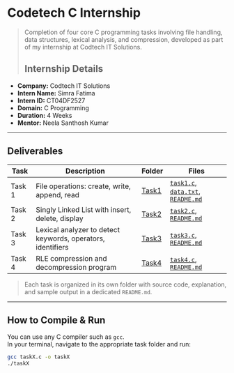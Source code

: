 # Codetech C Internship

> Completion of four core C programming tasks involving file handling, data structures, lexical analysis, and compression, developed as part of my internship at Codtech IT Solutions.
>## Internship Details

- **Company:** Codtech IT Solutions  
- **Intern Name:** Simra Fatima  
- **Intern ID:** CT04DF2527 
- **Domain:** C Programming  
- **Duration:** 4 Weeks  
- **Mentor:** Neela Santhosh Kumar
  
---

## Deliverables

| Task | Description | Folder | Files |
|------|-------------|--------|--------|
| Task 1 | File operations: create, write, append, read | [Task1](https://github.com/Simra18/Codetech-C-Internship/tree/main/Task1) | [`task1.c`](https://github.com/Simra18/Codetech-C-Internship/blob/main/Task1/task1.c), [`data.txt`](https://github.com/Simra18/Codetech-C-Internship/blob/main/Task1/data.txt), [`README.md`](https://github.com/Simra18/Codetech-C-Internship/blob/main/Task1/README.md) |
| Task 2 | Singly Linked List with insert, delete, display | [Task2](https://github.com/Simra18/Codetech-C-Internship/tree/main/Task2) | [`task2.c`](https://github.com/Simra18/Codetech-C-Internship/blob/main/Task2/task2.c), [`README.md`](https://github.com/Simra18/Codetech-C-Internship/blob/main/Task2/README.md) |
| Task 3 | Lexical analyzer to detect keywords, operators, identifiers | [Task3](https://github.com/Simra18/Codetech-C-Internship/tree/main/Task3) | [`task3.c`](https://github.com/Simra18/Codetech-C-Internship/blob/main/Task3/task3.c), [`README.md`](https://github.com/Simra18/Codetech-C-Internship/blob/main/Task3/README.md) |
| Task 4 | RLE compression and decompression program | [Task4](https://github.com/Simra18/Codetech-C-Internship/tree/main/Task4) | [`task4.c`](https://github.com/Simra18/Codetech-C-Internship/blob/main/Task4/task4.c), [`README.md`](https://github.com/Simra18/Codetech-C-Internship/blob/main/Task4/README.md) |

> Each task is organized in its own folder with source code, explanation, and sample output in a dedicated `README.md`.

---

## How to Compile & Run

You can use any C compiler such as `gcc`.  
In your terminal, navigate to the appropriate task folder and run:

```bash
gcc taskX.c -o taskX
./taskX
```
